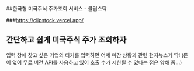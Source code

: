 ##한국형 미국주식 주가조회 서비스 - 클립스탁

###https://clipstock.vercel.app/

## 간단하고 쉽게 미국주식 주가 조회하자

입력 창에 찾고 싶은 기업의 티커를 입력하면
어제 마감 상황과 관련 현지뉴스가 딱!
(돈이 없어 무료 버전 API를 사용하고 있어 호출 수가 제한될 수 있다는 점은 양해 좀...)


